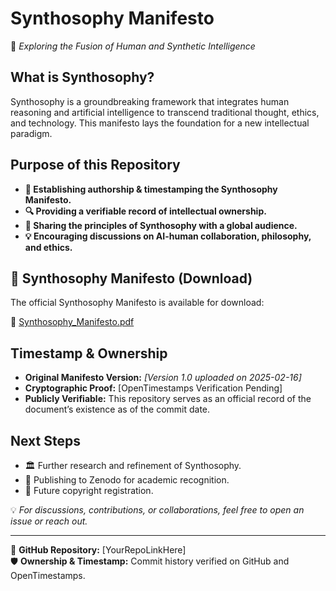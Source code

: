 # Synthosophy Manifesto  
🚀 *Exploring the Fusion of Human and Synthetic Intelligence*  

## **What is Synthosophy?**  
Synthosophy is a groundbreaking framework that integrates human reasoning and artificial intelligence to transcend traditional thought, ethics, and technology. This manifesto lays the foundation for a new intellectual paradigm.  

## **Purpose of this Repository**  
- **📜 Establishing authorship & timestamping the Synthosophy Manifesto.**  
- **🔍 Providing a verifiable record of intellectual ownership.**  
- **📖 Sharing the principles of Synthosophy with a global audience.**  
- **💡 Encouraging discussions on AI-human collaboration, philosophy, and ethics.**  
## 📜 Synthosophy Manifesto (Download)
The official Synthosophy Manifesto is available for download:

📄 [Synthosophy_Manifesto.pdf](./Synthosophy_Manifesto.pdf)

## **Timestamp & Ownership**  
- **Original Manifesto Version:** *[Version 1.0 uploaded on 2025-02-16]*  
- **Cryptographic Proof:** [OpenTimestamps Verification Pending]  
- **Publicly Verifiable:** This repository serves as an official record of the document’s existence as of the commit date.  

## **Next Steps**  
- 🏛️ Further research and refinement of Synthosophy.  
- 🔗 Publishing to Zenodo for academic recognition.  
- 📜 Future copyright registration.  

💡 *For discussions, contributions, or collaborations, feel free to open an issue or reach out.*  

---
🔗 **GitHub Repository:** [YourRepoLinkHere]  
🛡️ **Ownership & Timestamp:** Commit history verified on GitHub and OpenTimestamps.  
